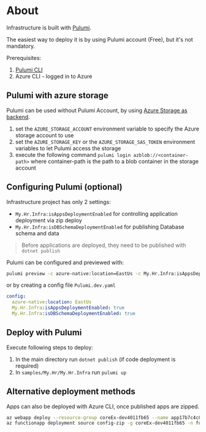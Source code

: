 # About

Infrastructure is built with [Pulumi](https://www.pulumi.com/).

The easiest way to deploy it is by using Pulumi account (Free), but it's not mandatory.

Prerequisites:

1. [Pulumi CLI](https://www.pulumi.com/docs/get-started/install/)
2. Azure CLI - logged in to Azure

## Pulumi with azure storage

Pulumi can be used without Pulumi Account, by using [Azure Storage as backend](https://www.techwatching.dev/posts/pulumi-azure-backend).

1. set the `AZURE_STORAGE_ACCOUNT` environment variable to specify the Azure storage account to use
1. set the `AZURE_STORAGE_KEY` or the `AZURE_STORAGE_SAS_TOKEN` environment variables to let Pulumi access the storage
1. execute the following command `pulumi login azblob://<container-path>` where container-path is the path to a blob container in the storage account

## Configuring Pulumi (optional)

Infrastructure project has only 2 settings:

* `My.Hr.Infra:isAppsDeploymentEnabled` for controlling application deployment via zip deploy
* `My.Hr.Infra:isDBSchemaDeploymentEnabled` for publishing Database schema and data

> Before applications are deployed, they need to be published with `dotnet publish`

Pulumi can be configured and previewed with:

```bash
pulumi preview -c azure-native:location=EastUs -c My.Hr.Infra:isAppsDeploymentEnabled=true -c My.Hr.Infra:isDBSchemaDeploymentEnabled=true
```

or by creating a config file `Pulumi.dev.yaml`

```yaml
config:
  azure-native:location: EastUs
  My.Hr.Infra:isAppsDeploymentEnabled: true
  My.Hr.Infra:isDBSchemaDeploymentEnabled: true
```

## Deploy with Pulumi

Execute following steps to deploy:

1. In the main directory run `dotnet publish` (if code deployment is required)
2. In `samples/My.Hr/My.Hr.Infra` run `pulumi up`

## Alternative deployment methods

Apps can also be deployed with Azure CLI, once published apps are zipped.

```bash
az webapp deploy --resource-group coreEx-dev4011fb65 --name app17b7c4c8 --src-path app.zip
az functionapp deployment source config-zip -g coreEx-dev4011fb65 -n fun17b7c4c8 --src fun.zip
```
